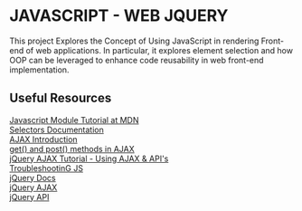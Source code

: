 # JAVASCRIPT - WEB JQUERY
This project Explores the Concept of Using JavaScript in rendering Front-end of web applications.
In particular, it explores element selection and how OOP can be leveraged to enhance code reusability
in web front-end implementation.

## Useful Resources
[Javascript Module Tutorial at MDN](https://developer.mozilla.org/en-US/docs/Learn/JavaScript/First_steps/What_is_JavaScript)<br>
[Selectors Documentation](https://api.jquery.com/category/selectors/)<br>
[AJAX Introduction](https://jquery-tutorial.net/ajax/introduction/)<br>
[get() and post() methods in AJAX](https://jquery-tutorial.net/ajax/the-get-and-post-methods/)<br>
[jQuery AJAX Tutorial - Using AJAX & API's](https://www.youtube.com/watch?v=fEYx8dQr_cQ)<br>
[TroubleshootinG JS](https://developer.mozilla.org/en-US/docs/Learn/JavaScript/First_steps/What_went_wrong)<br>
[jQuery Docs](https://jquery.com)<br>
[jQuery AJAX](https://learn.jquery.com/ajax/)<br>
[jQuery API](https://api.jquery.com/)<br>
